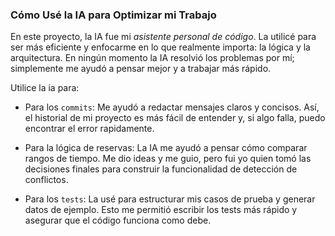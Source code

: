 ### Cómo Usé la IA para Optimizar mi Trabajo

En este proyecto, la IA fue mi *asistente personal de código*. La utilicé para ser más eficiente y enfocarme en lo que realmente importa: la lógica y la arquitectura. En ningún momento la IA resolvió los problemas por mí; simplemente me ayudó a pensar mejor y a trabajar más rápido.

Utilice la ia para:

* Para los `commits`: Me ayudó a redactar mensajes claros y concisos. Así, el historial de mi proyecto es más fácil de entender y, si algo falla, puedo encontrar el error rapidamente.

* Para la lógica de reservas: La IA me ayudó a pensar cómo comparar rangos de tiempo. Me dio ideas y me guio, pero fui yo quien tomó las decisiones finales para construir la funcionalidad de detección de conflictos.

* Para los `tests`: La usé para estructurar mis casos de prueba y generar datos de ejemplo. Esto me permitió escribir los tests más rápido y asegurar que el código funciona como debe.

